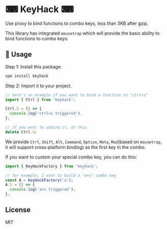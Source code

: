 # ⌨ KeyHack ⌨

Use proxy to bind functions to combo keys, less than 3KB after gzip.

This library has integrated `mousetrap` which will provide the basic ability to bind functions to combo keys.

## 🔧 Usage

Step 1: Install this package.

```bash
npm install keyhack
```

Step 2: Import it to your project.

```js
// here's an example if you want to bind a function to "ctrl+s"
import { Ctrl } from 'keyhack';

Ctrl.S = () => {
  console.log('ctrl+s triggered').
};

// if you want to unbind it, do this
delete Ctrl.S;
```

We provide `Ctrl`, `Shift`, `Alt`, `Command`, `Option`, `Meta`, `Mod`(based on `mousetrap`, it will support cross-platform binding) as the first key in the combo.

If you want to custom your special combo key, you can do this:

```js
import { KeyHackFactory } from 'keyhack';

// for example, I want to build a "a+s" combo key
const A = KeyHackFactory('a');
A.S = () => {
  console.log('a+s triggered');
};
```

## License

MIT
